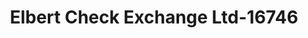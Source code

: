 ---
f_zip-code: 30635
f_state-code: GA
title: Elbert Check Exchange Ltd-16746
f_phone: 706-283-1682
f_city-only: Elberton
f_address: 218 Elbert Street Elberton
f_location-unique-id: '16746'
slug: elbert-check-exchange-ltd-16746
updated-on: '2024-05-30T13:46:58.046Z'
created-on: '2024-05-30T13:36:59.803Z'
published-on: '2024-05-30T13:54:32.469Z'
f_city-state: cms/city/elberton-ga.md
f_company: cms/company/elbert-check-exchange-ltd.md
f_state: cms/state/georgia.md
layout: '[payday-loan].html'
tags: payday-loan
---